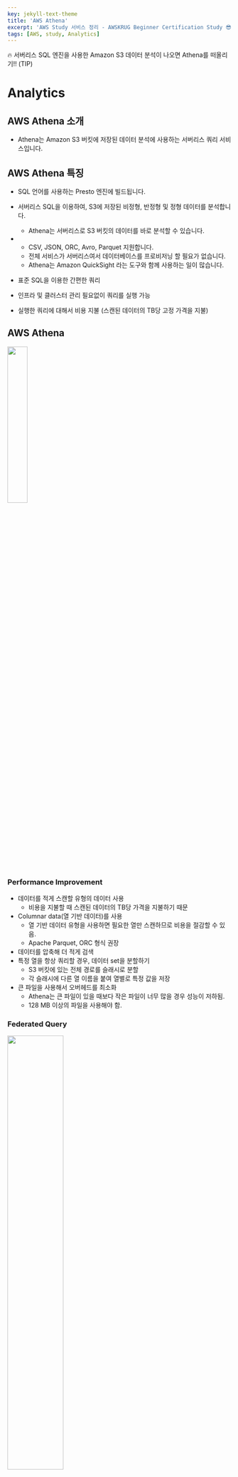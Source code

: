 ```yaml
---
key: jekyll-text-theme
title: 'AWS Athena'
excerpt: 'AWS Study 서비스 정리 - AWSKRUG Beginner Certification Study 😎'
tags: [AWS, study, Analytics] 
---
```




:fire: 서버리스 SQL 엔진을 사용한 Amazon S3 데이터 분석이 나오면 Athena를 떠올리기!! (TIP)



# Analytics

## AWS Athena 소개

* Athena는 Amazon S3 버킷에 저장된 데이터 분석에 사용하는 서버리스 쿼리 서비스입니다.

  

## AWS Athena 특징

* SQL 언어를 사용하는 Presto 엔진에 빌드됩니다.

* 서버리스 SQL을 이용하여, S3에 저장된 비정형, 반정형 및 정형 데이터를 분석합니다.

  * Athena는 서버리스로 S3 버킷의 데이터를 바로 분석할 수 있습니다.

* - CSV, JSON, ORC, Avro, Parquet 지원합니다.
  - 전체 서비스가 서버리스여서 데이터베이스를 프로비저닝 할 필요가 없습니다.
  - Athena는 Amazon QuickSight 라는 도구와 함께 사용하는 일이 많습니다.

- 표준 SQL을 이용한 간편한 쿼리

- 인프라 및 클러스터 관리 필요없이 쿼리를 실행 가능

- 실행한 쿼리에 대해서 비용 지불 (스캔된 데이터의 TB당 고정 가격을 지불)

## AWS Athena

<img src = "https://user-images.githubusercontent.com/113915835/228435350-e470c7fb-488b-4bdc-901d-53fa01d08773.png" width ="30%">

###  Performance Improvement

- 데이터를 적게 스캔할 유형의 데이터 사용
  -  비용을 지불할 때 스캔된 데이터의 TB당 가격을 지불하기 때문
- Columnar data(열 기반 데이터)를 사용
  - 열 기반 데이터 유형을 사용하면 필요한 열만 스캔하므로 비용을 절감할 수 있음.
  - Apache Parquet, ORC 형식 권장 
- 데이터를 압축해 더 적게 검색
- 특정 열을 항상 쿼리할 경우, 데이터 set을 분할하기
  - S3 버킷에 있는 전체 경로를 슬래시로 분할
  - 각 슬래시에 다른 열 이름을 붙여 열별로 특정 값을 저장
- 큰 파일을 사용해서 오버헤드를 최소화
  - Athena는 큰 파일이 있을 때보다 작은 파일이 너무 많을 경우 성능이 저하됨.
  - 128 MB 이상의 파일을 사용해야 함.



### Federated Query

<img src ="https://user-images.githubusercontent.com/113915835/228436155-e9a38796-2bbd-4c03-844b-3ec518086faf.png" width = "50%">

- 관계형 데이터베이스나 비관계형 데이터베이스 객체, 사용자 지정 데이터 원본 모두 쿼리 가능합니다.
- 쿼리 결과는 사후 분석을 위해 Amazon S3 버킷에 저장할 수 있습니다.





<br/>

> **REFERENCE**
>
> [https://www.udemy.com/](https://www.udemy.com/) (AWS Certified Solutions Architect Associate, Stephane Maarek)
>
> [https://docs.aws.amazon.com/?nc2=h_ql_doc_do](https://docs.aws.amazon.com/?nc2=h_ql_doc_do)